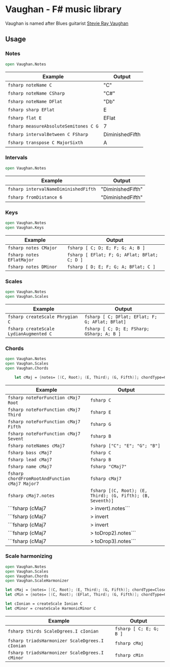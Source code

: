 # Vaughan - F# music library

Vaughan is named after Blues guitarist [Stevie Ray Vaughan](https://en.wikipedia.org/wiki/Stevie_Ray_Vaughan)

## Usage

### Notes

```fsharp
open Vaughan.Notes
```

| Example                                   | Output          |
| ----------------------------------------- | --------------- |
| ```fsharp noteName C```                   | "C"             |
| ```fsharp noteName CSharp```              | "C#"            |
| ```fsharp noteName DFlat```               | "Db"            |
| ```fsharp sharp EFlat```                  | E               |
| ```fsharp flat E```                       | EFlat           |
| ```fsharp measureAbsoluteSemitones C G``` | 7               |
| ```fsharp intervalBetween C FSharp```     | DiminishedFifth |
| ```fsharp transpose C MajorSixth```       | A               |

### Intervals

```fsharp
open Vaughan.Notes
```

| Example                                   | Output            |
| ----------------------------------------- | ----------------- |
| ```fsharp intervalNameDiminishedFifth```  | "DiminishedFifth" |
| ```fsharp fromDistance 6```               | "DiminishedFifth" |

### Keys

```fsharp
open Vaughan.Notes
open Vaughan.Keys
```

| Example           | Output                              |
| ----------------- | ----------------------------------- |
| ```fsharp notes CMajor```      | ```fsharp [ C; D; E; F; G; A; B ]```             |
| ```fsharp notes EFlatMajor```  | ```fsharp [ EFlat; F; G; AFlat; BFlat; C; D ]``` |
| ```fsharp notes DMinor```     | ```fsharp [ D; E; F; G; A; BFlat; C ]```         |

### Scales

```fsharp
open Vaughan.Notes
open Vaughan.Scales
```

| Example                       | Output                                     |
| ----------------------------- | ------------------------------------------ |
| ```fsharp createScale Phrygian C```        | ```fsharp [ C; DFlat; EFlat; F; G; AFlat; BFlat]```     |
| ```fsharp createScale LydianAugmented C``` | ```fsharp [ C; D; E; FSharp; GSharp; A; B ]```          |


### Chords

```fsharp
open Vaughan.Notes
open Vaughan.Scales
open Vaughan.Chords

    let cMaj = {notes= [(C, Root); (E, Third); (G, Fifth)]; chordType=Closed}
```

| Example                                        | Output                                            |
| ---------------------------------------------- | ------------------------------------------------- |
| ```fsharp noteForFunction cMaj7 Root```                     | ```fsharp C```                                                 |
| ```fsharp noteForFunction cMaj7 Third```                    | ```fsharp E```                                                 |
| ```fsharp noteForFunction cMaj7 Fifth```                    | ```fsharp G```                                                 |
| ```fsharp noteForFunction cMaj7 Sevent```                   | ```fsharp B```                                                 |
| ```fsharp noteNames cMaj7```                                | ```fsharp ["C"; "E"; "G"; "B"]```                              |
| ```fsharp bass cMaj7```                                     | ```fsharp C```                                                 |
| ```fsharp lead cMaj7```                                     | ```fsharp B```                                                 |
| ```fsharp name cMaj7```                                     | ```fsharp "CMaj7"```                                           |
| ```fsharp chordFromRootAndFunction cMaj7 Major7```          | ```fsharp cMaj7```                                             |
| ```fsharp cMaj7.notes```                                    | ```fsharp [(C, Root); (E, Third); (G, Fifth); (B, Seventh)]``` |
| ```fsharp (cMaj7 |> invert).notes```                        | ```fsharp [(E, Third); (G, Fifth); (B, Seventh); (C, Root)]``` |
| ```fsharp (cMaj7 |> invert |> invert).notes```              | ```fsharp [(G, Fifth); (B, Seventh); (C, Root); (E, Third)]``` |
| ```fsharp (cMaj7 |> invert |> invert |> invert).notes```    | ```fsharp [(B, Seventh); (C, Root); (E, Third); (G, Fifth)]``` |
| ```fsharp (cMaj7 |> toDrop2).notes```                       | ```fsharp [(C, Root); (G, Fifth); (B, Seventh); (E, Third)]``` |
| ```fsharp (cMaj7 |> toDrop3).notes```                       | ```fsharp [(C, Root); (B, Seventh); (E, Third); (G, Fifth)]``` |

### Scale harmonizing

```fsharp
open Vaughan.Notes
open Vaughan.Scales
open Vaughan.Chords
open Vaughan.ScaleHarmonizer

let cMaj = {notes= [(C, Root); (E, Third); (G, Fifth)]; chordType=Closed}
let cMin = {notes= [(C, Root); (EFlat, Third); (G, Fifth)]; chordType=Closed}

let cIonian = createScale Ionian C
let cMinor = createScale HarmonicMinor C
```

 Example                                       | Output                                 |
| -------------------------------------------- | -------------------------------------- |
| ```fsharp thirds ScaleDgrees.I cIonian```                 | ```fsharp [ C; E; G; B ]```                        |
| ```fsharp triadsHarmonizer ScaleDgrees.I cIonian```       | ```fsharp cMaj```                                  |
| ```fsharp triadsHarmonizer ScaleDgrees.I cMinor```        | ```fsharp cMin```                                  |
